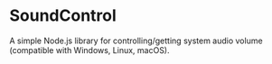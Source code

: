 # SoundControl
A simple Node.js library for controlling/getting system audio volume (compatible with Windows, Linux, macOS).
